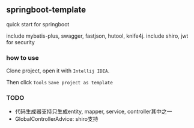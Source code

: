 ## springboot-template
quick start for springboot

include mybatis-plus, swagger, fastjson, hutool, knife4j.
include shiro, jwt for security

### how to use

Clone project, open it with `Intellij IDEA`.

Then click `Tools` `Save project as template`

### TODO

* 代码生成器支持只生成entity, mapper, service, controller其中之一
* GlobalControllerAdvice: shiro支持